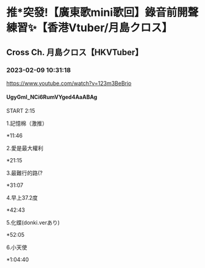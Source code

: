 # 推*突發!【廣東歌mini歌回】錄音前開聲練習✨【香港Vtuber/月島クロス】

## Cross Ch. 月島クロス【HKVTuber】

### 2023-02-09 10:31:18

https://www.youtube.com/watch?v=123m3BeBrio

#### UgyGmI_NCi6RumVYged4AaABAg

START 2:15



1.記憶棉（激推）

*11:46



2.愛是最大權利

*21:15



3.最難行的路(?

*31:07



4.早上37.2度

*42:43



5.化蝶(donki.verあり)

*52:05



6.小天使

*1:04:40

